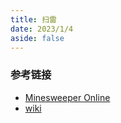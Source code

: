 ```yaml
---
title: 扫雷
date: 2023/1/4
aside: false
---
```


<script setup>
import MineSweeper from "../../module/mine-sweeper/index.vue"
</script>

<MineSweeper />

### 参考链接

- [Minesweeper Online](https://minesweeper.online/cn/)
- [wiki](https://zh.wikipedia.org/zh-hans/%E8%B8%A9%E5%9C%B0%E9%9B%B7)
